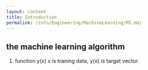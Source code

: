 ```yaml
---
layout: content
title: Introduction
permalink: /info/Engineering/MachineLearning/M1.md/
---
```

##  the machine learning algorithm
1) function y(x)
x is traning data, y(x) is target vector.


## 

